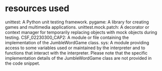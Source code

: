# resources used
unittest: A Python unit testing framework.
pygame: A library for creating games and multimedia applications.
unittest.mock.patch: A decorator or context manager for temporarily replacing objects with mock objects during testing.
CSF_02230300_CAP2: A module or file containing the implementation of the JumbleWordGame class.
sys: A module providing access to some variables used or maintained by the interpreter and to functions that interact with the interpreter.
Please note that the specific implementation details of the JumbleWordGame class are not provided in the code snippet.
